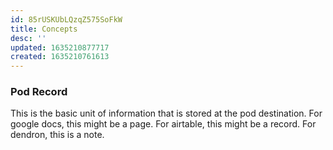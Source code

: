 ```yaml
---
id: 85rUSKUbLQzqZ575SoFkW
title: Concepts
desc: ''
updated: 1635210877717
created: 1635210761613
---
```



### Pod Record

This is the basic unit of information that is stored at the pod destination. For google docs, this might be a page. For airtable, this might be a record. For dendron, this is a note. 